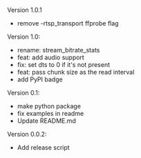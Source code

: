 Version 1.0.1

- remove -rtsp_transport ffprobe flag

Version 1.0:

- rename: stream_bitrate_stats
- feat: add audio support
- fix: set dts to 0 if it's not present
- feat: pass chunk size as the read interval
- add PyPI badge

Version 0.1:

- make python package
- fix examples in readme
- Update README.md

Version 0.0.2:

- Add release script